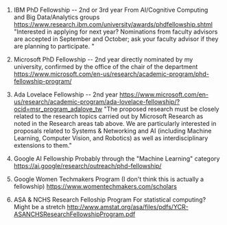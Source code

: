 1) IBM PhD Fellowship -- 2nd or 3rd year
From AI/Cognitive Computing and Big Data/Analytics groups
https://www.research.ibm.com/university/awards/phdfellowship.shtml
"Interested in applying for next year? Nominations from faculty advisors are accepted in September and October; ask your faculty advisor if they are planning to participate. "

2) Microsoft PhD Fellowship -- 2nd year
directly nominated by my university, confirmed by the office of the chair of the department
https://www.microsoft.com/en-us/research/academic-program/phd-fellowship-program/

3) Ada Lovelace Fellowship -- 2nd year
https://www.microsoft.com/en-us/research/academic-program/ada-lovelace-fellowship/?ocid=msr_program_adalove_tw
"The proposed research must be closely related to the research topics carried out by Microsoft Research as noted in the Research areas tab above. We are particularly interested in proposals related to Systems & Networking and AI (including Machine Learning, Computer Vision, and Robotics) as well as interdisciplinary extensions to them."

4) Google AI Fellowship
Probably through the "Machine Learning" category
https://ai.google/research/outreach/phd-fellowship/

5) Google Women Techmakers Program (I don't think this is actually a fellowship)
https://www.womentechmakers.com/scholars

6) ASA & NCHS Research Felloship Program
For statistical computing? Might be a stretch
http://www.amstat.org/asa/files/pdfs/YCR-ASANCHSResearchFellowshipProgram.pdf
